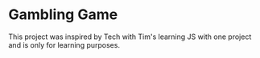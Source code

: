 # Gambling Game
This project was inspired by Tech with Tim's learning JS with one project and is only for learning purposes.
 
